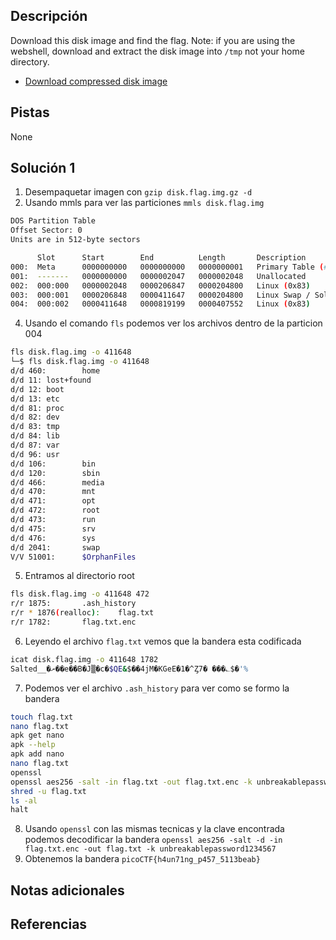 ## Descripción
Download this disk image and find the flag. Note: if you are using the webshell, download and extract the disk image into `/tmp` not your home directory.

- [Download compressed disk image](https://artifacts.picoctf.net/c/213/disk.flag.img.gz)
## Pistas
None
## Solución 1
1. Desempaquetar imagen con `gzip disk.flag.img.gz -d`
2. Usando mmls para ver las particiones `mmls disk.flag.img`
```bash
DOS Partition Table
Offset Sector: 0
Units are in 512-byte sectors

      Slot      Start        End          Length       Description
000:  Meta      0000000000   0000000000   0000000001   Primary Table (#0)
001:  -------   0000000000   0000002047   0000002048   Unallocated
002:  000:000   0000002048   0000206847   0000204800   Linux (0x83)
003:  000:001   0000206848   0000411647   0000204800   Linux Swap / Solaris x86 (0x82)
004:  000:002   0000411648   0000819199   0000407552   Linux (0x83)

```
4. Usando el comando `fls` podemos ver los archivos dentro de la particion 004
```bash
fls disk.flag.img -o 411648
└─$ fls disk.flag.img -o 411648    
d/d 460:        home
d/d 11: lost+found
d/d 12: boot
d/d 13: etc
d/d 81: proc
d/d 82: dev
d/d 83: tmp
d/d 84: lib
d/d 87: var
d/d 96: usr
d/d 106:        bin
d/d 120:        sbin
d/d 466:        media
d/d 470:        mnt
d/d 471:        opt
d/d 472:        root
d/d 473:        run
d/d 475:        srv
d/d 476:        sys
d/d 2041:       swap
V/V 51001:      $OrphanFiles
```
5. Entramos al directorio root
```bash
fls disk.flag.img -o 411648 472
r/r 1875:       .ash_history
r/r * 1876(realloc):    flag.txt
r/r 1782:       flag.txt.enc
```
6. Leyendo el archivo `flag.txt` vemos que la bandera esta codificada
```bash
icat disk.flag.img -o 411648 1782               
Salted__�ށ��e��B�J▒�c�$QE&$��4jM�KGeE�1�^Ȥ7� ���؎$�'% 
```
7. Podemos ver el archivo `.ash_history` para ver como se formo la bandera
```bash
touch flag.txt
nano flag.txt 
apk get nano
apk --help
apk add nano
nano flag.txt 
openssl
openssl aes256 -salt -in flag.txt -out flag.txt.enc -k unbreakablepassword1234567
shred -u flag.txt
ls -al
halt
```
8. Usando `openssl` con las mismas tecnicas y la clave encontrada podemos decodificar la bandera `openssl aes256 -salt -d -in flag.txt.enc -out flag.txt -k unbreakablepassword1234567`
9. Obtenemos la bandera 
`picoCTF{h4un71ng_p457_5113beab}`

## Notas adicionales

## Referencias

